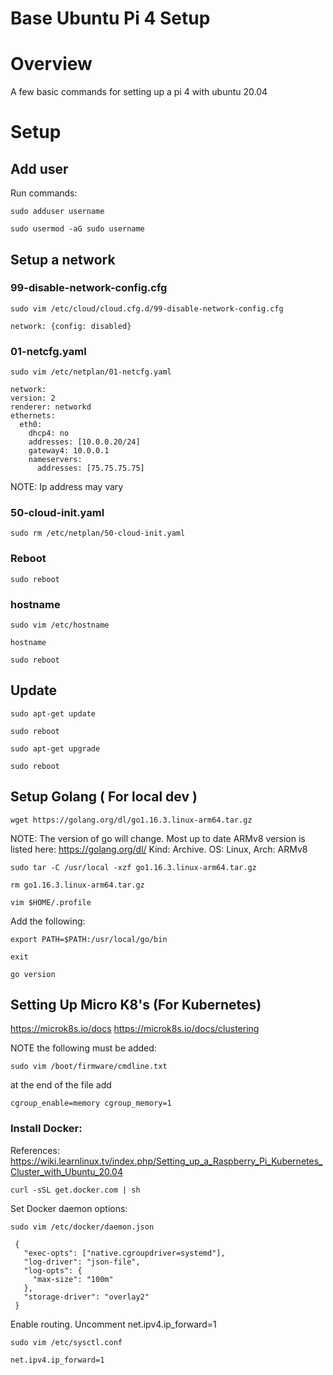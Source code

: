 # Base Ubuntu Pi 4 Setup

# Overview
A few basic commands for setting up a pi 4 with ubuntu 20.04

# Setup

## Add user
 
  Run commands:

  ```
  sudo adduser username
  ```

  ```
  sudo usermod -aG sudo username
  ```

## Setup a network

### 99-disable-network-config.cfg
  ```
  sudo vim /etc/cloud/cloud.cfg.d/99-disable-network-config.cfg
  ```
  ```
  network: {config: disabled}
  ```
  
 ### 01-netcfg.yaml
  ```
  sudo vim /etc/netplan/01-netcfg.yaml
  ```
  ```
  network:
  version: 2
  renderer: networkd
  ethernets:
    eth0:
      dhcp4: no
      addresses: [10.0.0.20/24]
      gateway4: 10.0.0.1
      nameservers:
        addresses: [75.75.75.75]
  ```
  NOTE: Ip address may vary
  
  ### 50-cloud-init.yaml
  ```
  sudo rm /etc/netplan/50-cloud-init.yaml
  ```
  ### Reboot
  ```
  sudo reboot
  ```
  ### hostname
  ```
  sudo vim /etc/hostname
  ```
  ```
  hostname
  ```
  ```
  sudo reboot
  ```
  ## Update
  ```
  sudo apt-get update
  ```
  ```
  sudo reboot
  ```
  ```
  sudo apt-get upgrade
  ```
  ```
  sudo reboot
  ```
  
  ## Setup Golang ( For local dev )
  ```
  wget https://golang.org/dl/go1.16.3.linux-arm64.tar.gz
  ```
  NOTE: The version of go will change. Most up to date ARMv8 version is listed here: https://golang.org/dl/
  Kind: Archive. OS: Linux, Arch:	ARMv8
  
  ```
  sudo tar -C /usr/local -xzf go1.16.3.linux-arm64.tar.gz
  ```
  ```
  rm go1.16.3.linux-arm64.tar.gz
  ```
  ```
  vim $HOME/.profile
  ```
  Add the following:
  ```
  export PATH=$PATH:/usr/local/go/bin
  ```
  ```
  exit
  ```
  ```
  go version
  ```

## Setting Up Micro K8's (For Kubernetes)
https://microk8s.io/docs
https://microk8s.io/docs/clustering

NOTE the following must be added:

```
sudo vim /boot/firmware/cmdline.txt
```
at the end of the file add
```
cgroup_enable=memory cgroup_memory=1
```
### Install Docker:

References: https://wiki.learnlinux.tv/index.php/Setting_up_a_Raspberry_Pi_Kubernetes_Cluster_with_Ubuntu_20.04
```
curl -sSL get.docker.com | sh
```
Set Docker daemon options:
```
sudo vim /etc/docker/daemon.json
```
```
 {
   "exec-opts": ["native.cgroupdriver=systemd"],
   "log-driver": "json-file",
   "log-opts": {
     "max-size": "100m"
   },
   "storage-driver": "overlay2"
 }
 ```
 Enable routing. Uncomment net.ipv4.ip_forward=1 
 ```
 sudo vim /etc/sysctl.conf
 ```
 ```
 net.ipv4.ip_forward=1
 ```
